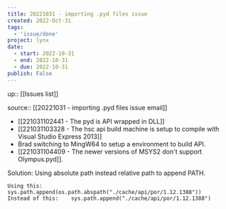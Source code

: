 ```yaml
---
title: 20221031 - importing .pyd files issue
created: 2022-Oct-31
tags:
  - 'issue/done'
project: lynx
date:
  - start: 2022-10-31
  - end: 2022-10-31
  - due: 2022-10-31
publish: False
---
```

up:: [[Issues list]]

source:: [[20221031 - importing .pyd files issue email]]

- [[221031102441 - The pyd is API wrapped in DLL]]
- [[221031103328 - The hsc api build machine is setup to compile with Visual Studio Express 2013]]
- Brad switching to MingW64 to setup a environment to build API.
- [[221031104409 - The newer versions of MSYS2 don't support Olympus.pyd]].

Solution: Using absolute path instead relative path to append PATH.
```
Using this:         sys.path.append(os.path.abspath("./cache/api/por/1.12.1388"))
Instead of this:    sys.path.append("./cache/api/por/1.12.1388")
```